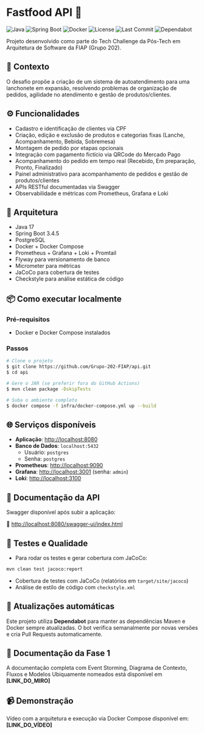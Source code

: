 # Fastfood API 🍔

![Java](https://img.shields.io/badge/Java-17-blue.svg)
![Spring Boot](https://img.shields.io/badge/Spring--Boot-3.4.5-brightgreen.svg)
![Docker](https://img.shields.io/badge/Docker-ready-blue)
![License](https://img.shields.io/github/license/Grupo-202-FIAP/api)
![Last Commit](https://img.shields.io/github/last-commit/Grupo-202-FIAP/api)
![Dependabot](https://img.shields.io/badge/Dependabot-enabled-success)


Projeto desenvolvido como parte do Tech Challenge da Pós-Tech em Arquitetura de Software da FIAP (Grupo 202).

## 🧩 Contexto

O desafio propõe a criação de um sistema de autoatendimento para uma lanchonete em expansão, resolvendo problemas de organização de pedidos, agilidade no atendimento e gestão de produtos/clientes.

## ⚙️ Funcionalidades

- Cadastro e identificação de clientes via CPF
- Criação, edição e exclusão de produtos e categorias fixas (Lanche, Acompanhamento, Bebida, Sobremesa)
- Montagem de pedido por etapas opcionais
- Integração com pagamento fictício via QRCode do Mercado Pago
- Acompanhamento do pedido em tempo real (Recebido, Em preparação, Pronto, Finalizado)
- Painel administrativo para acompanhamento de pedidos e gestão de produtos/clientes
- APIs RESTful documentadas via Swagger
- Observabilidade e métricas com Prometheus, Grafana e Loki

## 🧱 Arquitetura

- Java 17
- Spring Boot 3.4.5
- PostgreSQL
- Docker + Docker Compose
- Prometheus + Grafana + Loki + Promtail
- Flyway para versionamento de banco
- Micrometer para métricas
- JaCoCo para cobertura de testes
- Checkstyle para análise estática de código

## 📦 Como executar localmente

### Pré-requisitos

- Docker e Docker Compose instalados

### Passos

```bash
# Clone o projeto
$ git clone https://github.com/Grupo-202-FIAP/api.git
$ cd api

# Gere o JAR (se preferir fora do GitHub Actions)
$ mvn clean package -DskipTests

# Suba o ambiente completo
$ docker compose -f infra/docker-compose.yml up --build
```

## 🌐 Serviços disponíveis

- **Aplicação**: [http://localhost:8080](http://localhost:8080)
- **Banco de Dados**: `localhost:5432`
    - Usuário: `postgres`
    - Senha: `postgres`
- **Prometheus**: [http://localhost:9090](http://localhost:9090)
- **Grafana**: [http://localhost:3001](http://localhost:3001) (senha: `admin`)
- **Loki**: [http://localhost:3100](http://localhost:3100)

## 📑 Documentação da API

Swagger disponível após subir a aplicação:

🔗 [http://localhost:8080/swagger-ui/index.html](http://localhost:8080/swagger-ui/index.html)

## 🧪 Testes e Qualidade

- Para rodar os testes e gerar cobertura com JaCoCo:

```bash
mvn clean test jacoco:report
```
- Cobertura de testes com JaCoCo (relatórios em `target/site/jacoco`)
- Análise de estilo de código com `checkstyle.xml`

## 🔄 Atualizações automáticas

Este projeto utiliza **Dependabot** para manter as dependências Maven e Docker sempre atualizadas. O bot verifica semanalmente por novas versões e cria Pull Requests automaticamente.

## 🧠 Documentação da Fase 1

A documentação completa com Event Storming, Diagrama de Contexto, Fluxos e Modelos Ubiquamente nomeados está disponível em **[LINK_DO_MIRO]**

## 📹 Demonstração

Vídeo com a arquitetura e execução via Docker Compose disponível em: **[LINK_DO_VÍDEO]**


